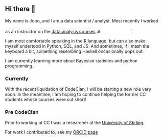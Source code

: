 ## Hi there 👋

My name is John, and I am a data scientist / analyst.
Most recently I worked as an instructor on the [data analysis courses](https://codeclan.com/courses/data-courses/) at  [![](images/CodeClan-Logo-White-2019-01.png)](https://www.codeclan.com).

I am most comfortable speaking in the [R](https://www.r-project.org/) language, but can also make myself undertood in Python, SQL, and JS. And sometimes, if I mash the keyboard a bit, something resembling Haskell occasionally pops out.

I am currently learning more about Bayesian statistics and python programming.

### Currently

With the recent liquidation of CodeClan, I will be starting a new role very soon.
In the meantime, I am hoping to continue helping the former CC students whose courses were cut short!

### Pre CodeClan

Prior to working at CC I was a researcher at the [University of Stirling](https://www.stir.ac.uk/).

For work I contributed to, see my [ORCID page](https://orcid.org/0000-0003-2344-6155)


<!--
**jmcvw/jmcvw** is a ✨ _special_ ✨ repository because its `README.md` (this file) appears on your GitHub profile.

Here are some ideas to get you started:

- 🔭 I’m currently working on ...
- 🌱 I’m currently learning ...
- 👯 I’m looking to collaborate on ...
- 🤔 I’m looking for help with ...
- 💬 Ask me about ...
- 📫 How to reach me: ...
- 😄 Pronouns: ...
- ⚡ Fun fact: ...
-->
